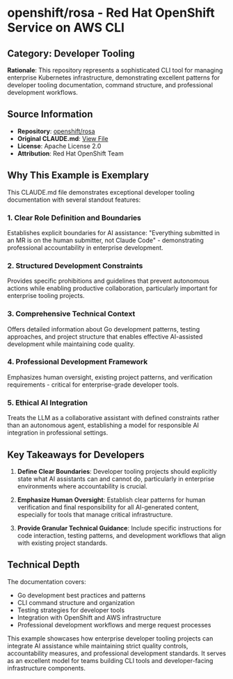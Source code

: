 # openshift/rosa - Red Hat OpenShift Service on AWS CLI

## Category: Developer Tooling

**Rationale**: This repository represents a sophisticated CLI tool for managing enterprise Kubernetes infrastructure, demonstrating excellent patterns for developer tooling documentation, command structure, and professional development workflows.

## Source Information

- **Repository**: [openshift/rosa](https://github.com/openshift/rosa)
- **Original CLAUDE.md**: [View File](https://github.com/openshift/rosa/blob/master/CLAUDE.md)
- **License**: Apache License 2.0
- **Attribution**: Red Hat OpenShift Team

## Why This Example is Exemplary

This CLAUDE.md file demonstrates exceptional developer tooling documentation with several standout features:

### 1. Clear Role Definition and Boundaries
Establishes explicit boundaries for AI assistance: "Everything submitted in an MR is on the human submitter, not Claude Code" - demonstrating professional accountability in enterprise development.

### 2. Structured Development Constraints
Provides specific prohibitions and guidelines that prevent autonomous actions while enabling productive collaboration, particularly important for enterprise tooling projects.

### 3. Comprehensive Technical Context
Offers detailed information about Go development patterns, testing approaches, and project structure that enables effective AI-assisted development while maintaining code quality.

### 4. Professional Development Framework
Emphasizes human oversight, existing project patterns, and verification requirements - critical for enterprise-grade developer tools.

### 5. Ethical AI Integration
Treats the LLM as a collaborative assistant with defined constraints rather than an autonomous agent, establishing a model for responsible AI integration in professional settings.

## Key Takeaways for Developers

1. **Define Clear Boundaries**: Developer tooling projects should explicitly state what AI assistants can and cannot do, particularly in enterprise environments where accountability is crucial.

2. **Emphasize Human Oversight**: Establish clear patterns for human verification and final responsibility for all AI-generated content, especially for tools that manage critical infrastructure.

3. **Provide Granular Technical Guidance**: Include specific instructions for code interaction, testing patterns, and development workflows that align with existing project standards.

## Technical Depth

The documentation covers:
- Go development best practices and patterns
- CLI command structure and organization
- Testing strategies for developer tools
- Integration with OpenShift and AWS infrastructure
- Professional development workflows and merge request processes

This example showcases how enterprise developer tooling projects can integrate AI assistance while maintaining strict quality controls, accountability measures, and professional development standards. It serves as an excellent model for teams building CLI tools and developer-facing infrastructure components.
